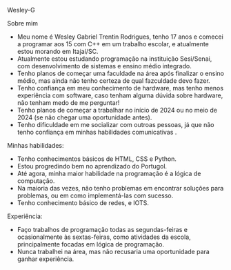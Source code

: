 Wesley-G

Sobre mim

- Meu nome é Wesley Gabriel Trentin Rodrigues, tenho 17 anos e comecei a programar aos 15 com C++ em um trabalho escolar, e
atualmente estou morando em Itajaí/SC.
- Atualmente estou estudando programação na instituição Sesi/Senai, com desenvolvimento de sistemas e ensino médio integrado.
- Tenho planos de começar uma faculdade na área após finalizar o ensino médio, mas ainda não tenho certeza de qual fazculdade devo fazer.
- Tenho confiança em meu conhecimento de hardware, mas tenho menos experiência com software,
caso tenham alguma dúvida sobre hardware, não tenham medo de me perguntar!
- Tenho planos de começar a trabalhar no início de 2024 ou no meio de 2024 (se não chegar uma oportunidade antes).
- Tenho dificuldade em me socializar com outroas pessoas, já que não tenho confiança em minhas habilidades comunicativas .

Minhas habilidades:

- Tenho conhecimentos básicos de HTML, CSS e Python.
- Estou progredindo bem no aprendizado do Portugol.
- Até agora, minha maior habilidade na programação é a lógica de computação.
- Na maioria das vezes, não tenho problemas em encontrar soluções para problemas, ou em como implementá-las com sucesso.
- Tenho conhecimento básico de redes, e IOTS.

Experiência:

- Faço trabalhos de programação todas as segundas-feiras e ocasionalmente às sextas-feiras, como atividades da escola, principalmente focadas em lógica de programação.
- Nunca trabalhei na área, mas não recusaria uma oportunidade para ganhar experiência.
